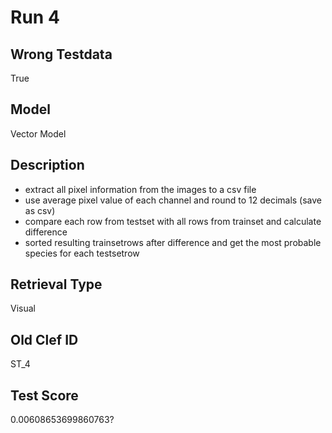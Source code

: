 # Run 4

## Wrong Testdata
True

## Model
Vector Model

## Description
- extract all pixel information from the images to a csv file
- use average pixel value of each channel and round to 12 decimals (save as csv)
- compare each row from testset with all rows from trainset and calculate difference
- sorted resulting trainsetrows after difference and get the most probable species for each testsetrow

## Retrieval Type
Visual

## Old Clef ID
ST_4

## Test Score
0.00608653699860763?